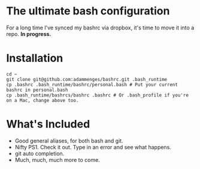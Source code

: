 The ultimate bash configuration
===============================

For a long time I've synced my bashrc via dropbox, it's time to move it into a repo. **In progress.**


Installation
============

    cd ~
    git clone git@github.com:adammenges/bashrc.git .bash_runtime
    cp .bashrc .bash_runtime/bashrc/personal.bash # Put your current bashrc in personal.bash
    cp .bash_runtime/bashrcs/bashrc .bashrc # Or .bash_profile if you're on a Mac, change above too.


What's Included
===============

 * Good general aliases, for both bash and git.
 * Nifty PS1. Check it out. Type in an error and see what happens.
 * git auto completion.
 * Much, much, much more to come.
